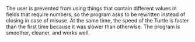 The user is prevented from using things that contain different values in fields that require numbers, so the program asks to be rewritten instead of closing in case of misuse. At the same time, the speed of the Turtle is faster than the first time because it was slower than otherwise. The program is smoother, cleaner, and works well.

